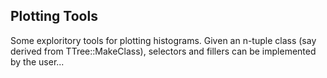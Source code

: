 ## Plotting Tools ##

Some exploritory tools for plotting histograms.  Given an n-tuple class (say derived from TTree::MakeClass), 
selectors and fillers can be implemented by the user...


